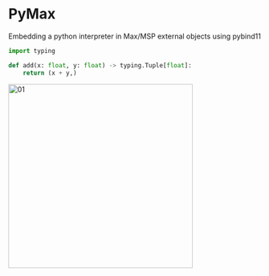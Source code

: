 # PyMax
Embedding a python interpreter in Max/MSP external objects using pybind11

```python:add.py
import typing

def add(x: float, y: float) -> typing.Tuple[float]:
    return (x + y,)
```

<img width="367" alt="01" src="https://user-images.githubusercontent.com/29158616/90301773-d0794000-dedc-11ea-9944-bbc554e0cd56.png">

